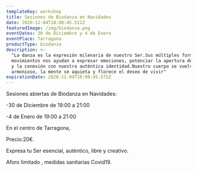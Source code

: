 ```yaml
---
templateKey: workshop
title: Sesiones de Biodanza en Navidades
date: 2020-12-04T18:00:45.511Z
featuredImage: /img/biodanza.png
eventDates: 30 de Diciembre y 4 de Enero
eventPlace: Tarragona
productType: biodanza
description: >-
  "La danza es la expresión milenaria de nuestro Ser.Sus múltiples formas y
  movimientos nos ayudan a expresar emociones, potenciar la apertura del corazón
  y la conexión con nuestra auténtica identidad.Nuestro cuerpo se vuelve leve y
  armonioso, la mente se aquieta y florece el deseo de vivir"
expirationDate: 2020-12-04T18:00:45.575Z
---
```

Sesiones abiertas de Biodanza en Navidades:

\-30 de Diciembre de 19:00 a 21:00

\-4 de Enero de 19:00 a 21:00

En el centro de Tarragona,

Precio:20€.

Expresa tu Ser esencial, auténtico, libre y creativo.

Aforo limitado , medidas sanitarias Covid19.

